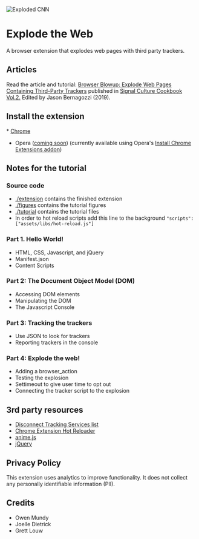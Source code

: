 
![Exploded CNN](https://github.com/sneakaway-studio/explode-the-web/blob/master/screenshots/exploded-cnn-440x280.png "Exploded CNN")



# Explode the Web

A browser extension that explodes web pages with third party trackers.



## Articles

Read the article and tutorial: [Browser Blowup: Explode Web Pages Containing Third-Party Trackers](https://owenmundy.com/_site2017/content/_info/writing/sc_cookbook_2_browser_blowup.pdf) published in [Signal Culture Cookbook Vol.2.](http://signalculture.org/cookbookvol2.html#.XvZmqJNKiL4) Edited by Jason Bernagozzi (2019).


## Install the extension

* [Chrome](https://chrome.google.com/webstore/detail/explode-the-web/dmedbnfdhjfppcgbccpfaigicbnajhod)
* Opera ([coming soon](https://addons.opera.com/en/extensions/)) (currently available using Opera's [Install Chrome Extensions addon](https://addons.opera.com/en/extensions/details/install-chrome-extensions/))





## Notes for the tutorial


### Source code

* [./extension](./extension) contains the finished extension
* [./figures](./figures) contains the tutorial figures
* [./tutorial](./tutorial) contains the tutorial files
* In order to hot reload scripts add this line to the background `"scripts": ["assets/libs/hot-reload.js"]`


### Part 1. Hello World!

* HTML, CSS, Javascript, and jQuery
* Manifest.json
* Content Scripts


### Part 2: The Document Object Model (DOM)

* Accessing DOM elements
* Manipulating the DOM
* The Javascript Console


### Part 3: Tracking the trackers

* Use JSON to look for trackers
* Reporting trackers in the console


### Part 4: Explode the web!

* Adding a browser_action
* Testing the explosion
* Settimeout to give user time to opt out
* Connecting the tracker script to the explosion




## 3rd party resources 

* [Disconnect Tracking Services list](https://github.com/disconnectme/disconnect-tracking-protection)
* [Chrome Extension Hot Reloader](https://github.com/xpl/crx-hotreload)
* [anime.js](https://github.com/juliangarnier/anime)
* [jQuery](https://jquery.org)


## Privacy Policy

This extension uses analytics to improve functionality. It does not collect any personally identifiable information (PII).


## Credits

* Owen Mundy
* Joelle Dietrick
* Grett Louw
